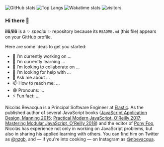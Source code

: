 ![GitHub stats](https://github-readme-stats.vercel.app/api?username=il6&count_private=true&show_icons=true&theme=radical&include_all_commits=false)
![Top Langs](https://github-readme-stats.vercel.app/api/top-langs/?username=il6&layout=compact)
![Wakatime stats](https://github-readme-stats.vercel.app/api/wakatime?username=il6)
![visitors](https://page-views.glitch.me/badge?page_id=il6.visitor-badge)

### Hi there 👋



**il6/il6** is a ✨ _special_ ✨ repository because its `README.md` (this file) appears on your GitHub profile.

Here are some ideas to get you started:

- 🔭 I’m currently working on ...
- 🌱 I’m currently learning ...
- 👯 I’m looking to collaborate on ...
- 🤔 I’m looking for help with ...
- 💬 Ask me about ...
- 📫 How to reach me: ...
- 😄 Pronouns: ...
- ⚡ Fun fact: ...


Nicolás Bevacqua is a Principal Software Engineer at [Elastic](https://elastic.co). As the published author of several JavaScript books ([JavaScript Application Design, Manning 2015](https://amzn.to/2Zbo5JY); [Practical Modern JavaScript, O'Reilly 2017](https://amzn.to/3efm5F5); [Mastering Modular JavaScript, O'Reilly 2018](https://amzn.to/2W5bvtR)) and the editor of [Pony Foo](https://ponyfoo.com), Nicolás has experience not only in working on JavaScript problems, but also in sharing his applied learning with others. You can find him on Twitter as [@nzgb](https://twitter.com/nzgb), and — if you're into cooking — on Instagram as [@nbevacqua](https://www.instagram.com/nbevacqua/).
